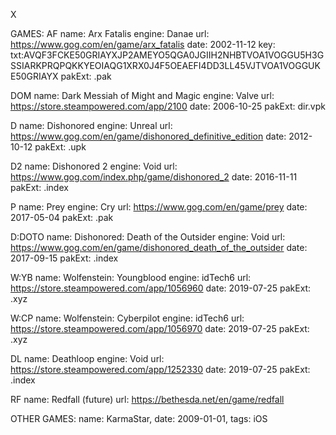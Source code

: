 X

GAMES:
AF
name: Arx Fatalis
engine: Danae
url: https://www.gog.com/en/game/arx_fatalis
date: 2002-11-12
key: txt:AVQF3FCKE50GRIAYXJP2AMEYO5QGA0JGIIH2NHBTVOA1VOGGU5H3GSSIARKPRQPQKKYEOIAQG1XRX0J4F5OEAEFI4DD3LL45VJTVOA1VOGGUKE50GRIAYX
pakExt: .pak

DOM
name: Dark Messiah of Might and Magic
engine: Valve
url: https://store.steampowered.com/app/2100
date: 2006-10-25
pakExt: dir.vpk

D
name: Dishonored
engine: Unreal
url: https://www.gog.com/en/game/dishonored_definitive_edition
date: 2012-10-12
pakExt: .upk

D2
name: Dishonored 2
engine: Void
url: https://www.gog.com/index.php/game/dishonored_2
date: 2016-11-11
pakExt: .index

P
name: Prey
engine: Cry
url: https://www.gog.com/en/game/prey
date: 2017-05-04
pakExt: .pak

D:DOTO
name: Dishonored: Death of the Outsider
engine: Void
url: https://www.gog.com/en/game/dishonored_death_of_the_outsider
date: 2017-09-15
pakExt: .index

W:YB
name: Wolfenstein: Youngblood
engine: idTech6
url: https://store.steampowered.com/app/1056960
date: 2019-07-25
pakExt: .xyz

W:CP
name: Wolfenstein: Cyberpilot
engine: idTech6
url: https://store.steampowered.com/app/1056970
date: 2019-07-25
pakExt: .xyz

DL
name: Deathloop
engine: Void
url: https://store.steampowered.com/app/1252330
date: 2019-07-25
pakExt: .index

RF
name: Redfall (future)
url: https://bethesda.net/en/game/redfall


OTHER GAMES:
name: KarmaStar,
date: 2009-01-01,
tags: iOS